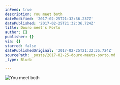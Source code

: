 ```yaml
---
inFeed: true
description: You meet both
dateModified: '2017-02-25T21:32:36.237Z'
datePublished: '2017-02-25T21:32:36.724Z'
title: Douro meet´s Porto
author: []
publisher: {}
via: {}
starred: false
datePublishedOriginal: '2017-02-25T21:32:36.724Z'
sourcePath: _posts/2017-02-25-douro-meets-porto.md
_type: Blurb

---
```

![You meet both](https://the-grid-user-content.s3-us-west-2.amazonaws.com/9bbe5b47-ebd6-479e-a353-c040abac46b4.jpg)